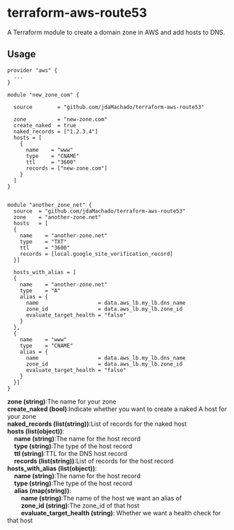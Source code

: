 # terraform-aws-route53

A Terraform module to create a domain zone in AWS and add hosts to DNS.

## Usage
```hcl
provider "aws" {
  ...
}

module "new_zone_com" {

  source        = "github.com/jdaMachado/terraform-aws-route53"
  
  zone          = "new-zone.com"
  create_naked  = true
  naked_records = ["1.2.3.4"]
  hosts = [
    {
      name    = "www"
      type    = "CNAME"        
      ttl     = "3600"        
      records = ["new-zone.com"]
    }
  ]
}


module "another_zone_net" {
  source  = "github.com/jdaMachado/terraform-aws-route53"
  zone    = "another-zone.net"
  hosts   = [
  {
    name    = "another-zone.net"
    type    = "TXT"        
    ttl     = "3600"        
    records = [local.google_site_verification_record]
  }]

  hosts_with_alias = [
  {
    name    = "another-zone.net"
    type    = "A"
    alias = {
      name                   = data.aws_lb.my_lb.dns_name
      zone_id                = data.aws_lb.my_lb.zone_id
      evaluate_target_health = "false"
    }
  },
  {
    name    = "www"
    type    = "CNAME"
    alias = {
      name                   = data.aws_lb.my_lb.dns_name
      zone_id                = data.aws_lb.my_lb.zone_id
      evaluate_target_health = "false"
    }
  }]
}
```
**zone (string)**:The name for your zone  
**create_naked (bool)**:Indicate whether you want to create a naked A host for your zone  
**naked_records (list(string))**:List of records for the naked host  
**hosts (list(object))**:  
&nbsp;&nbsp;&nbsp;&nbsp;**name (string)**:The name for the host record  
&nbsp;&nbsp;&nbsp;&nbsp;**type (string)**:The type of the host record  
&nbsp;&nbsp;&nbsp;&nbsp;**ttl (string)**:TTL for the DNS host record  
&nbsp;&nbsp;&nbsp;&nbsp;**records (list(string))**:List of records for the host record  
**hosts_with_alias (list(object))**:  
&nbsp;&nbsp;&nbsp;&nbsp;**name (string)**:The name for the host record  
&nbsp;&nbsp;&nbsp;&nbsp;**type (string)**:The type of the host record  
&nbsp;&nbsp;&nbsp;&nbsp;**alias (map(string))**:  
&nbsp;&nbsp;&nbsp;&nbsp;&nbsp;&nbsp;&nbsp;&nbsp;**name (string)**:The name of the host we want an alias of  
&nbsp;&nbsp;&nbsp;&nbsp;&nbsp;&nbsp;&nbsp;&nbsp;**zone_id (string)**:The zone_id of that host  
&nbsp;&nbsp;&nbsp;&nbsp;&nbsp;&nbsp;&nbsp;&nbsp;**evaluate_target_health (string)**: Whether we want a health check for that host  
